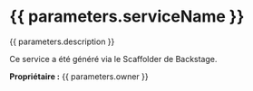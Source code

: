 # {{ parameters.serviceName }}

{{ parameters.description }}

Ce service a été généré via le Scaffolder de Backstage.

**Propriétaire :** {{ parameters.owner }}